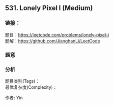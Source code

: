 ## 531. Lonely Pixel I (Medium)

### **链接**：
题目：https://leetcode.com/problems/lonely-pixel-i  
题解：https://github.com/JianghanLi/LeetCode

### **题意**



### **分析**  
题目类别(Tags)：  
最优复杂度(Complexity)：  



作者: Yin
